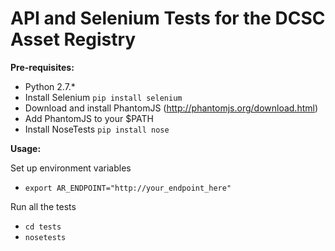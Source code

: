 
API and Selenium Tests for the DCSC Asset Registry
==================================================

**Pre-requisites:**
- Python 2.7.*
- Install Selenium `pip install selenium`
- Download and install PhantomJS (http://phantomjs.org/download.html)
- Add PhantomJS to your $PATH
- Install NoseTests `pip install nose`

**Usage:**

Set up environment variables
- `export AR_ENDPOINT="http://your_endpoint_here"`

Run all the tests
- `cd tests`
- `nosetests`
